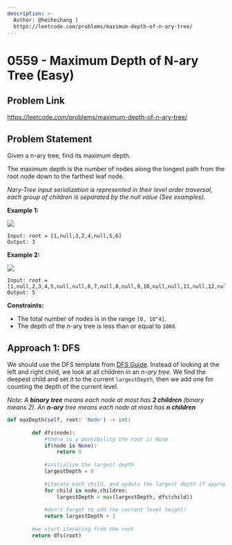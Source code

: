 ```yaml
---
description: >-
  Author: @heiheihang |
  https://leetcode.com/problems/maximum-depth-of-n-ary-tree/
---
```


# 0559 - Maximum Depth of N-ary Tree (Easy)

## Problem Link

https://leetcode.com/problems/maximum-depth-of-n-ary-tree/

## Problem Statement

Given a n-ary tree, find its maximum depth.

The maximum depth is the number of nodes along the longest path from the root node down to the farthest leaf node.

_Nary-Tree input serialization is represented in their level order traversal, each group of children is separated by the null value (See examples)._

**Example 1:**

![](https://assets.leetcode.com/uploads/2018/10/12/narytreeexample.png)

```
Input: root = [1,null,3,2,4,null,5,6]
Output: 3
```

**Example 2:**

![](https://assets.leetcode.com/uploads/2019/11/08/sample\_4\_964.png)

```
Input: root = [1,null,2,3,4,5,null,null,6,7,null,8,null,9,10,null,null,11,null,12,null,13,null,null,14]
Output: 5
```

**Constraints:**

* The total number of nodes is in the range `[0, 10^4]`.
* The depth of the n-ary tree is less than or equal to `1000`.

## Approach 1: DFS

We should use the DFS template from [DFS Guide](../../tutorials/graph-theory/depth-first-search). Instead of looking at the left and right child, we look at all children in an _n-ary tree._ We find the deepest child and set it to the current `largestDepth`, then we add one for counting the depth of the current level.

_Note: A **binary tree** means each node at most has **2 children** (binary means 2). An **n-ary** tree means each node at most has **n children**_

<SolutionAuthor name="@heiheihang"/>

```python
def maxDepth(self, root: 'Node') -> int:
        
        def dfs(node):
            #there is a possibility the root is None
            if(node is None):
                return 0
                
            #initialize the largest depth
            largestDepth = 0
            
            #iterate each child, and update the largest depth if appropriate
            for child in node.children:
                largestDepth = max(largestDepth, dfs(child))
            
            #don't forget to add the current level height!    
            return largestDepth + 1
        
        #we start iterating from the root
        return dfs(root)
```
